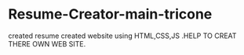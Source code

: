 # Resume-Creator-main-tricone
created resume created website using HTML,CSS,JS .HELP TO CREAT THERE OWN WEB SITE.
